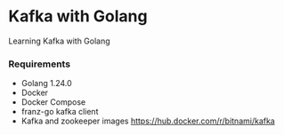 # Kafka with Golang

Learning Kafka with Golang

### Requirements

- Golang 1.24.0
- Docker
- Docker Compose
- franz-go kafka client
- Kafka and zookeeper images
  https://hub.docker.com/r/bitnami/kafka
